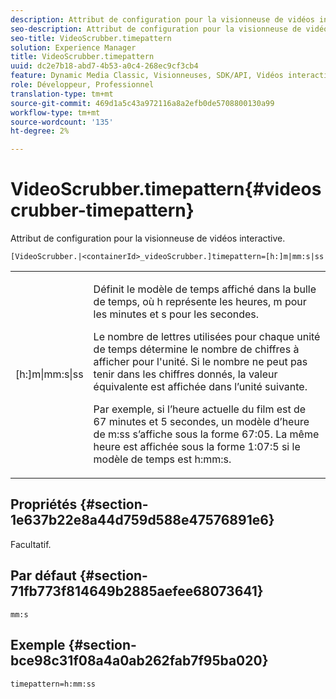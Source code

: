 ```yaml
---
description: Attribut de configuration pour la visionneuse de vidéos interactive.
seo-description: Attribut de configuration pour la visionneuse de vidéos interactive.
seo-title: VideoScrubber.timepattern
solution: Experience Manager
title: VideoScrubber.timepattern
uuid: dc2e7b18-abd7-4b53-a0c4-268ec9cf3cb4
feature: Dynamic Media Classic, Visionneuses, SDK/API, Vidéos interactives
role: Développeur, Professionnel
translation-type: tm+mt
source-git-commit: 469d1a5c43a972116a8a2efb0de5708800130a99
workflow-type: tm+mt
source-wordcount: '135'
ht-degree: 2%

---
```



# VideoScrubber.timepattern{#videoscrubber-timepattern}

Attribut de configuration pour la visionneuse de vidéos interactive.

`[VideoScrubber.|<containerId>_videoScrubber.]timepattern=[h:]m|mm:s|ss`

<table id="table_441553CD34C94A58A9D7CBF772DEDDB6"> 
 <tbody> 
  <tr> 
   <td colname="col1"> <p> <span class="codeph"> [h:]m|mm:s|ss</span> </p> </td> 
   <td colname="col2"> <p> Définit le modèle de temps affiché dans la bulle de temps, où <span class="codeph"> h</span> représente les heures, <span class="codeph"> m</span> pour les minutes et <span class="codeph"> s</span> pour les secondes. </p> <p>Le nombre de lettres utilisées pour chaque unité de temps détermine le nombre de chiffres à afficher pour l'unité. Si le nombre ne peut pas tenir dans les chiffres donnés, la valeur équivalente est affichée dans l’unité suivante. </p> <p>Par exemple, si l’heure actuelle du film est de 67 minutes et 5 secondes, un modèle d’heure de <span class="codeph"> m:ss</span> s’affiche sous la forme 67:05. La même heure est affichée sous la forme 1:07:5 si le modèle de temps est <span class="codeph"> h:mm:s</span>. </p> </td> 
  </tr> 
 </tbody> 
</table>

## Propriétés {#section-1e637b22e8a44d759d588e47576891e6}

Facultatif.

## Par défaut {#section-71fb773f814649b2885aefee68073641}

`mm:s`

## Exemple {#section-bce98c31f08a4a0ab262fab7f95ba020}

```
timepattern=h:mm:ss
```

